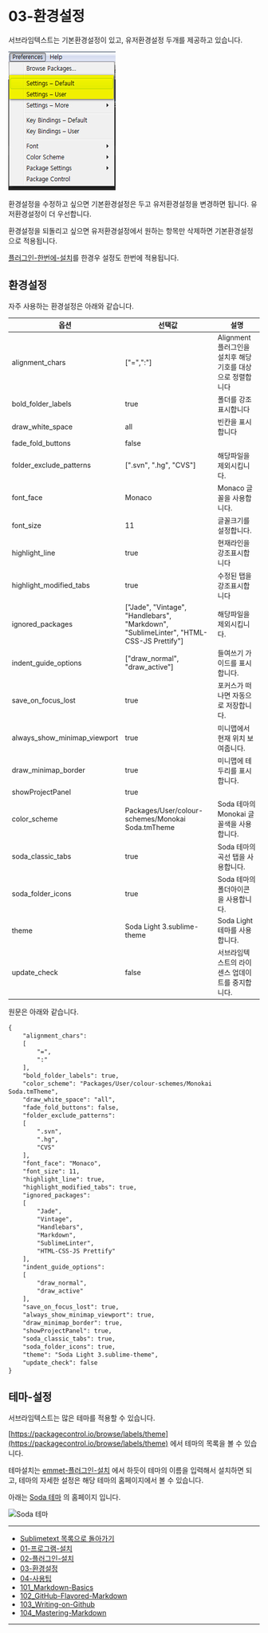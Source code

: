 # 03-환경설정

서브라임텍스트는 기본환경설정이 있고, 유저환경설정 두개를 제공하고 있습니다.

![환경설정](../images/demun-037.jpg)

환경설정을 수정하고 싶으면 기본환경설정은 두고 유저환경설정을 변경하면 됩니다. 유저환경설정이 더 우선합니다.

환경설정을 되돌리고 싶으면 유저환경설정에서 원하는 항목만 삭제하면 기본환경설정으로 적용됩니다.

[플러그인-한번에-설치](docs/02-플러그인-설치.md#플러그인-한번에-설치)를 한경우 설정도 한번에 적용됩니다.

## 환경설정

자주 사용하는 환경설정은 아래와 같습니다.

| 옵션 | 선택값 | 설명 |
|------|--------|------|
| alignment_chars | ["=",":"] | Alignment 플러그인을 설치후 해당기호를 대상으로 정렬합니다 |
| bold_folder_labels | true | 폴더를 강조표시합니다 |
| draw_white_space | all | 빈칸을 표시합니다 |
| fade_fold_buttons | false | 
| folder_exclude_patterns | [".svn", ".hg", "CVS"] | 해당파일을 제외시킵니다. |
| font_face | Monaco | Monaco 글꼴을 사용합니다. |
| font_size | 11 | 글꼴크기를 설정합니다. |
| highlight_line | true | 현재라인을 강조표시합니다 |
| highlight_modified_tabs | true | 수정된 탭을 강조표시합니다 |
| ignored_packages | ["Jade", "Vintage", "Handlebars", "Markdown", "SublimeLinter", "HTML-CSS-JS Prettify"] | 해당파일을 제외시킵니다. |
| indent_guide_options | ["draw_normal", "draw_active"] | 들여쓰기 가이드를 표시합니다. |
| save_on_focus_lost | true | 포커스가 떠나면 자동으로 저장합니다.
| always_show_minimap_viewport | true | 미니맵에서 현재 위치 보여줍니다.
| draw_minimap_border | true | 미니맵에 테두리를 표시합니다.
| showProjectPanel | true |
| color_scheme | Packages/User/colour-schemes/Monokai Soda.tmTheme | Soda 테마의 Monokai 글꼴색을 사용합니다. |
| soda_classic_tabs | true | Soda 테마의 곡선 탭을 사용합니다. |
| soda_folder_icons | true | Soda 테마의 폴더아이콘을 사용합니다. |
| theme | Soda Light 3.sublime-theme | Soda Light 테마를 사용합니다.
| update_check | false | 서브라임텍스트의 라이센스 업데이트를 중지합니다.

원문은 아래와 같습니다. 

```
{
	"alignment_chars":
	[
		"=",
		":"
	],
	"bold_folder_labels": true,
	"color_scheme": "Packages/User/colour-schemes/Monokai Soda.tmTheme",
	"draw_white_space": "all",
	"fade_fold_buttons": false,
	"folder_exclude_patterns":
	[
		".svn",
		".hg",
		"CVS"
	],
	"font_face": "Monaco",
	"font_size": 11,
	"highlight_line": true,
	"highlight_modified_tabs": true,
	"ignored_packages":
	[
		"Jade",
		"Vintage",
		"Handlebars",
		"Markdown",
		"SublimeLinter",
		"HTML-CSS-JS Prettify"
	],
	"indent_guide_options":
	[
		"draw_normal",
		"draw_active"
	],
	"save_on_focus_lost": true,
	"always_show_minimap_viewport": true,
	"draw_minimap_border": true,
	"showProjectPanel": true,
	"soda_classic_tabs": true,
	"soda_folder_icons": true,
	"theme": "Soda Light 3.sublime-theme",
	"update_check": false
}
```

## 테마-설정

서브라임텍스트는 많은 테마를 적용할 수 있습니다.

[https://packagecontrol.io/browse/labels/theme](https://packagecontrol.io/browse/labels/theme) 에서 테마의 목록을 볼 수 있습니다.

테마설치는 [emmet-플러그인-설치](docs/02-플러그인-설치.md#emmet-플러그인-설치) 에서 하듯이 테마의 이름을 입력해서 설치하면 되고, 테마의 자세한 설정은 해당 테마의 홈페이지에서 볼 수 있습니다.

아래는 [Soda 테마](http://buymeasoda.github.io/soda-theme/) 의 홈페이지 입니다.

![Soda 테마](https://packagecontrol.io/readmes/img/47e19b997a2b138784f7a67fca66056e61744299.png)

----

* [Sublimetext 목록으로 돌아가기](../README.md)
* [01-프로그램-설치](01-프로그램-설치.md)
* [02-플러그인-설치](02-플러그인-설치.md)
* [03-환경설정](03-환경설정.md)
* [04-사용팁](04-사용팁.md)
* [101_Markdown-Basics](101_Markdown-Basics.md)
* [102_GitHub-Flavored-Markdown](102_Github-Flavored-Markdown.md)
* [103_Writing-on-Github](103_Writing-on-Github.md)
* [104_Mastering-Markdown](104_Mastering-Markdown.md)

----